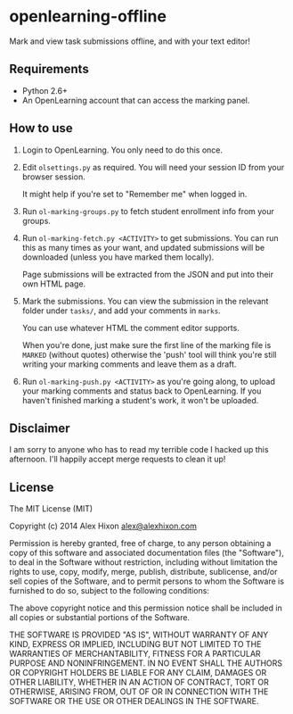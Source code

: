 openlearning-offline
====================

Mark and view task submissions offline, and with your text editor!

Requirements
------------

* Python 2.6+
* An OpenLearning account that can access the marking panel.

How to use
----------

1.  Login to OpenLearning. You only need to do this once.

2.  Edit `olsettings.py` as required. You will need your session ID from your
    browser session.

    It might help if you're set to "Remember me" when logged in.

3.  Run `ol-marking-groups.py` to fetch student enrollment info from your
    groups.

4.  Run `ol-marking-fetch.py <ACTIVITY>` to get submissions. You can run this as
    many times as your want, and updated submissions will be downloaded (unless
    you have marked them locally).

    Page submissions will be extracted from the JSON and put into their own HTML
    page.

5.  Mark the submissions. You can view the submission in the relevant folder
    under `tasks/`, and add your comments in `marks`.

    You can use whatever HTML the comment editor supports.

    When you're done, just make sure the first line of the marking file is
    `MARKED` (without quotes) otherwise the 'push' tool will think you're still
    writing your marking comments and leave them as a draft.

6.  Run `ol-marking-push.py <ACTIVITY>` as you're going along, to upload your
    marking comments and status back to OpenLearning. If you haven't finished 
    marking a student's work, it won't be uploaded.

Disclaimer
----------

I am sorry to anyone who has to read my terrible code I hacked up this
afternoon. I'll happily accept merge requests to clean it up!

License
-------

The MIT License (MIT)

Copyright (c) 2014 Alex Hixon <alex@alexhixon.com>

Permission is hereby granted, free of charge, to any person obtaining a copy
of this software and associated documentation files (the "Software"), to deal
in the Software without restriction, including without limitation the rights
to use, copy, modify, merge, publish, distribute, sublicense, and/or sell
copies of the Software, and to permit persons to whom the Software is
furnished to do so, subject to the following conditions:

The above copyright notice and this permission notice shall be included in
all copies or substantial portions of the Software.

THE SOFTWARE IS PROVIDED "AS IS", WITHOUT WARRANTY OF ANY KIND, EXPRESS OR
IMPLIED, INCLUDING BUT NOT LIMITED TO THE WARRANTIES OF MERCHANTABILITY,
FITNESS FOR A PARTICULAR PURPOSE AND NONINFRINGEMENT. IN NO EVENT SHALL THE
AUTHORS OR COPYRIGHT HOLDERS BE LIABLE FOR ANY CLAIM, DAMAGES OR OTHER
LIABILITY, WHETHER IN AN ACTION OF CONTRACT, TORT OR OTHERWISE, ARISING FROM,
OUT OF OR IN CONNECTION WITH THE SOFTWARE OR THE USE OR OTHER DEALINGS IN
THE SOFTWARE.